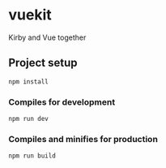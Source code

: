 # vuekit
Kirby and Vue together

## Project setup
```
npm install
```

### Compiles for development
```
npm run dev
```

### Compiles and minifies for production
```
npm run build
```
